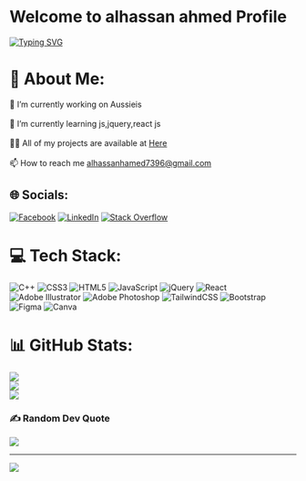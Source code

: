 <h1>Welcome to alhassan ahmed Profile</h1>
<a href="https://git.io/typing-svg"><img src="https://readme-typing-svg.herokuapp.com?font=Lilita+One&weight=600&size=31&pause=1000&center=true&vCenter=true&width=435&lines=a+Front+End+Developer" alt="Typing SVG" /></a>

# 💫 About Me:
🔭 I’m currently working on Aussieis<br><br>🌱 I’m currently learning js,jquery,react js<br><br>👨‍💻 All of my projects are available at <a href="https://github.com/alhassan73?tab=repositories">Here</a><br><br>📫 How to reach me alhassanhamed7396@gmail.com


## 🌐 Socials:
[![Facebook](https://img.shields.io/badge/Alhassan_Ahmed-%231877F2.svg?logo=Facebook&logoColor=white)](https://facebook.com/https://www.facebook.com/hassanahmed731996/) [![LinkedIn](https://img.shields.io/badge/Alhassan_Ahmed-%230077B5.svg?logo=linkedin&logoColor=white)](https://www.linkedin.com/in/alhassan-ahmed) [![Stack Overflow](https://img.shields.io/badge/-Alhassan_Ahmed-FE7A16?logo=stack-overflow&logoColor=white)](https://stackoverflow.com/users/20932097) 
# 💻 Tech Stack:
![C++](https://img.shields.io/badge/c++-%2300599C.svg?style=for-the-badge&logo=c%2B%2B&logoColor=white) ![CSS3](https://img.shields.io/badge/css3-%231572B6.svg?style=for-the-badge&logo=css3&logoColor=white) ![HTML5](https://img.shields.io/badge/html5-%23E34F26.svg?style=for-the-badge&logo=html5&logoColor=white) ![JavaScript](https://img.shields.io/badge/javascript-%23323330.svg?style=for-the-badge&logo=javascript&logoColor=%23F7DF1E) ![jQuery](https://img.shields.io/badge/jquery-%230769AD.svg?style=for-the-badge&logo=jquery&logoColor=white) ![React](https://img.shields.io/badge/react-%2320232a.svg?style=for-the-badge&logo=react&logoColor=%2361DAFB) ![Adobe Illustrator](https://img.shields.io/badge/adobeillustrator-%23FF9A00.svg?style=for-the-badge&logo=adobeillustrator&logoColor=white) ![Adobe Photoshop](https://img.shields.io/badge/adobephotoshop-%2331A8FF.svg?style=for-the-badge&logo=adobephotoshop&logoColor=white) ![TailwindCSS](https://img.shields.io/badge/tailwindcss-%2338B2AC.svg?style=for-the-badge&logo=tailwind-css&logoColor=white) ![Bootstrap](https://img.shields.io/badge/bootstrap-%23563D7C.svg?style=for-the-badge&logo=bootstrap&logoColor=white) 	![Figma](https://img.shields.io/badge/figma-%23F24E1E.svg?style=for-the-badge&logo=figma&logoColor=white) ![Canva](https://img.shields.io/badge/Canva-%2300C4CC.svg?style=for-the-badge&logo=Canva&logoColor=white)
# 📊 GitHub Stats:
![](https://github-readme-stats.vercel.app/api?username=alhassan73&theme=prussian&hide_border=false&include_all_commits=false&count_private=false)<br/>
![](https://github-readme-streak-stats.herokuapp.com/?user=alhassan73&theme=prussian&hide_border=false)<br/>
![](https://github-readme-stats.vercel.app/api/top-langs/?username=alhassan73&theme=prussian&hide_border=false&include_all_commits=false&count_private=false&layout=compact)

### ✍️ Random Dev Quote
![](https://quotes-github-readme.vercel.app/api?type=horizontal&theme=tokyonight)

---
[![](https://visitcount.itsvg.in/api?id=alhassan73&icon=5&color=1)](https://visitcount.itsvg.in)

<!-- Proudly created with GPRM ( https://gprm.itsvg.in ) -->
